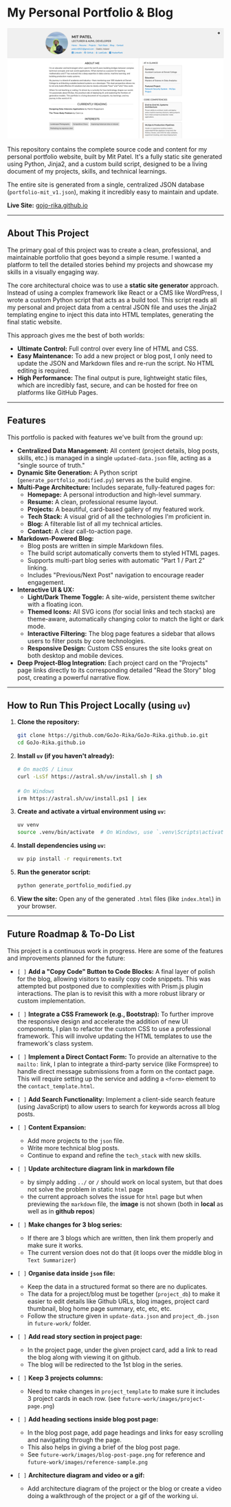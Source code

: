 # My Personal Portfolio & Blog

![Homepage Screenshot](project_images/screenshot-homepage-1.png)

This repository contains the complete source code and content for my personal portfolio website, built by Mit Patel. It's a fully static site generated using Python, Jinja2, and a custom build script, designed to be a living document of my projects, skills, and technical learnings. 

The entire site is generated from a single, centralized JSON database (`portfolio-mit_v1.json`), making it incredibly easy to maintain and update.

**Live Site:** [gojo-rika.github.io](https://gojo-rika.github.io/)

---

## About This Project

The primary goal of this project was to create a clean, professional, and maintainable portfolio that goes beyond a simple resume. I wanted a platform to tell the detailed stories behind my projects and showcase my skills in a visually engaging way.

The core architectural choice was to use a **static site generator** approach. Instead of using a complex framework like React or a CMS like WordPress, I wrote a custom Python script that acts as a build tool. This script reads all my personal and project data from a central JSON file and uses the Jinja2 templating engine to inject this data into HTML templates, generating the final static website.

This approach gives me the best of both worlds:
*   **Ultimate Control:** Full control over every line of HTML and CSS.
*   **Easy Maintenance:** To add a new project or blog post, I only need to update the JSON and Markdown files and re-run the script. No HTML editing is required.
*   **High Performance:** The final output is pure, lightweight static files, which are incredibly fast, secure, and can be hosted for free on platforms like GitHub Pages.


---

## Features

This portfolio is packed with features we've built from the ground up:

*   **Centralized Data Management:** All content (project details, blog posts, skills, etc.) is managed in a single `updated-data.json` file, acting as a "single source of truth."
*   **Dynamic Site Generation:** A Python script (`generate_portfolio_modified.py`) serves as the build engine.
*   **Multi-Page Architecture:** Includes separate, fully-featured pages for:
    *   **Homepage:** A personal introduction and high-level summary.
    *   **Resume:** A clean, professional resume layout.
    *   **Projects:** A beautiful, card-based gallery of my featured work.
    *   **Tech Stack:** A visual grid of all the technologies I'm proficient in.
    *   **Blog:** A filterable list of all my technical articles.
    *   **Contact:** A clear call-to-action page.
*   **Markdown-Powered Blog:**
    *   Blog posts are written in simple Markdown files.
    *   The build script automatically converts them to styled HTML pages.
    *   Supports multi-part blog series with automatic "Part 1 / Part 2" linking.
    *   Includes "Previous/Next Post" navigation to encourage reader engagement.
*   **Interactive UI & UX:**
    *   **Light/Dark Theme Toggle:** A site-wide, persistent theme switcher with a floating icon.
    *   **Themed Icons:** All SVG icons (for social links and tech stacks) are theme-aware, automatically changing color to match the light or dark mode.
    *   **Interactive Filtering:** The blog page features a sidebar that allows users to filter posts by core technologies.
    *   **Responsive Design:** Custom CSS ensures the site looks great on both desktop and mobile devices.
*   **Deep Project-Blog Integration:** Each project card on the "Projects" page links directly to its corresponding detailed "Read the Story" blog post, creating a powerful narrative flow.

---

## How to Run This Project Locally (using `uv`)

1.  **Clone the repository:**
    ```bash
    git clone https://github.com/GoJo-Rika/GoJo-Rika.github.io.git
    cd GoJo-Rika.github.io
    ```

2.  **Install `uv` (if you haven't already):**
    ```bash
    # On macOS / Linux
    curl -LsSf https://astral.sh/uv/install.sh | sh
    
    # On Windows
    irm https://astral.sh/uv/install.ps1 | iex
    ```

3.  **Create and activate a virtual environment using `uv`:**
    ```bash
    uv venv
    source .venv/bin/activate  # On Windows, use `.venv\Scripts\activate`
    ```

4.  **Install dependencies using `uv`:**
    ```bash
    uv pip install -r requirements.txt
    ```

5.  **Run the generator script:**
    ```bash
    python generate_portfolio_modified.py
    ```

6.  **View the site:** Open any of the generated `.html` files (like `index.html`) in your browser.

---

## Future Roadmap & To-Do List

This project is a continuous work in progress. Here are some of the features and improvements planned for the future:

*   `[ ]` **Add a "Copy Code" Button to Code Blocks:** A final layer of polish for the blog, allowing visitors to easily copy code snippets. This was attempted but postponed due to complexities with Prism.js plugin interactions. The plan is to revisit this with a more robust library or custom implementation.

*   `[ ]` **Integrate a CSS Framework (e.g., Bootstrap):** To further improve the responsive design and accelerate the addition of new UI components, I plan to refactor the custom CSS to use a professional framework. This will involve updating the HTML templates to use the framework's class system.

*   `[ ]` **Implement a Direct Contact Form:** To provide an alternative to the `mailto:` link, I plan to integrate a third-party service (like Formspree) to handle direct message submissions from a form on the contact page. This will require setting up the service and adding a `<form>` element to the `contact_template.html`.

*   `[ ]` **Add Search Functionality:** Implement a client-side search feature (using JavaScript) to allow users to search for keywords across all blog posts.

*   `[ ]` **Content Expansion:**
    *   Add more projects to the `json` file.
    *   Write more technical blog posts.
    *   Continue to expand and refine the `tech_stack` with new skills.

*   `[ ]` **Update architecture diagram link in markdown file**
    * by simply adding `../` or `/` should work on local system, but that does not solve the problem in static `html` page
    * the current approach solves the issue for `html` page but when previewing the `markdown` file, the **image** is not shown (both in **local** as well as in **github repos**)

*   `[ ]` **Make changes for 3 blog series:**
    *   If there are 3 blogs which are written, then link them properly and make sure it works.
    *   The current version does not do that (it loops over the middle blog in `Text Summarizer`)

*   `[ ]` **Organise data inside `json` file:**
    *   Keep the data in a structured format so there are no duplicates.
    *   The data for a project/blog must be together (`project_db`) to make it easier to edit details like Github URLs, blog images, project card thumbnail, blog home page summary, etc, etc, etc.
    *   Follow the structure given in `update-data.json` and `project_db.json` in `future-work/` folder.

*   `[ ]` **Add read story section in project page:**
    *   In the project page, under the given project card, add a link to read the blog along with viewing it on github.
    *   The blog will be redirected to the 1st blog in the series.

*   `[ ]` **Keep 3 projects columns:**
    *   Need to make changes in `project_template` to make sure it includes 3 project cards in each row. (see `future-work/images/project-page.png`)

*   `[ ]` **Add heading sections inside blog post page:**
    *   In the blog post page, add page headings and links for easy scrolling and navigating through the page. 
    *   This also helps in giving a brief of the blog post page.
    *   See `future-work/images/blog-post-page.png` for reference and `future-work/images/reference-sample.png`

*   `[ ]` **Architecture diagram and video or a gif:**
    *   Add architecture diagram of the project or the blog or create a video doing a walkthrough of the project or a gif of the working ui.
